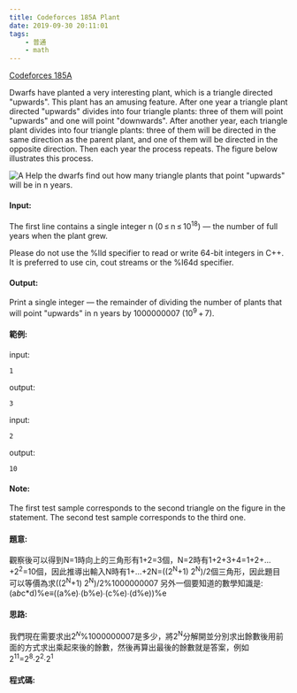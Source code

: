 ```yaml
---
title: Codeforces 185A Plant
date: 2019-09-30 20:11:01
tags:
    - 普通
    - math
---
```

[Codeforces 185A](https://codeforces.com/problemset/problem/185/A)
<!-- more -->
Dwarfs have planted a very interesting plant, which is a triangle directed "upwards". This plant has an amusing feature. After one year a triangle plant directed "upwards" divides into four triangle plants: three of them will point "upwards" and one will point "downwards". After another year, each triangle plant divides into four triangle plants: three of them will be directed in the same direction as the parent plant, and one of them will be directed in the opposite direction. Then each year the process repeats. The figure below illustrates this process.

![A](A.PNG)
Help the dwarfs find out how many triangle plants that point "upwards" will be in n years.
#### Input:
The first line contains a single integer n (0 ≤ n ≤ 10<sup>18</sup>) — the number of full years when the plant grew.

Please do not use the %lld specifier to read or write 64-bit integers in С++. It is preferred to use cin, cout streams or the %I64d specifier.
#### Output:
Print a single integer — the remainder of dividing the number of plants that will point "upwards" in n years by 1000000007 (10<sup>9</sup> + 7).
#### 範例:
input:
```
1
```
output:
```
3
```
input:
```
2
```
output:
```
10
```
#### Note:
The first test sample corresponds to the second triangle on the figure in the statement. The second test sample corresponds to the third one.

#### 題意:
觀察後可以得到N=1時向上的三角形有1+2=3個，N=2時有1+2+3+4=1+2+…+2<sup>2</sup>=10個，因此推導出輸入N時有1+…+2N=((2<sup>N</sup>+1) 2<sup>N</sup>)/2個三角形，因此題目可以等價為求((2<sup>N</sup>+1) 2<sup>N</sup>)/2%1000000007 
另外一個要知道的數學知識是:
(a*b*c*d)%e≡((a%e)∙(b%e)∙(c%e)∙(d%e))%e

#### 思路:
我們現在需要求出2<sup>𝑁</sup>%1000000007是多少，將2<sup>N</sup>分解開並分別求出餘數後用前面的方式求出乘起來後的餘數，然後再算出最後的餘數就是答案，例如2<sup>11</sup>=2<sup>8</sup>∙2<sup>2</sup>∙2<sup>1</sup>  

#### 程式碼:
<script src="https://gist.github.com/Daviswww/74951133f40de6bd5ff946f1de27f2f9.js"></script>


